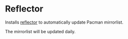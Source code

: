 Reflector
=========

Installs [reflector](https://xyne.archlinux.ca/projects/reflector/) to automatically update Pacman mirrorlist.

The mirrorlist will be updated daily.
